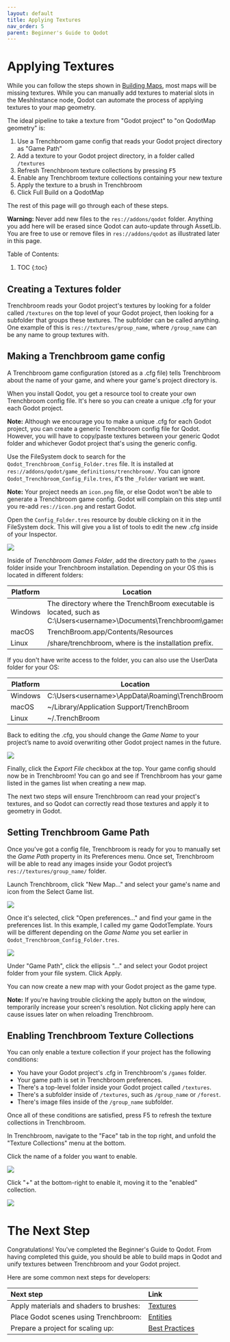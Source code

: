 ```yaml
---
layout: default
title: Applying Textures
nav_order: 5
parent: Beginner's Guide to Qodot 
---
```


# Applying Textures

While you can follow the steps shown in [Building Maps](building-maps.md), most maps will be missing textures. While you can manually add textures to material slots in the MeshInstance node, Qodot can automate the process of applying textures to your map geometry.

The ideal pipeline to take a texture from "Godot project" to "on QodotMap geometry" is:

1. Use a Trenchbroom game config that reads your Godot project directory as "Game Path"
2. Add a texture to your Godot project directory, in a folder called `/textures`
3. Refresh Trenchbroom texture collections by pressing <kbd>F5</kbd>
4. Enable any Trenchbroom texture collections containing your new texture
5. Apply the texture to a brush in Trenchbroom
6. Click Full Build on a QodotMap

The rest of this page will go through each of these steps.

**Warning:** Never add new files to the `res://addons/qodot` folder. Anything you add here will be erased since Qodot can auto-update through AssetLib. You are free to use or remove files in `res://addons/qodot` as illustrated later in this page.

Table of Contents:

1. TOC
{:toc}

## Creating a Textures folder

Trenchbroom reads your Godot project's textures by looking for a folder called `/textures` on the top level of your Godot project, then looking for a subfolder that groups these textures. The subfolder can be called anything. One example of this is `res://textures/group_name`, where `/group_name` can be any name to group textures with.

## Making a Trenchbroom game config

A Trenchbroom game configuration (stored as a .cfg file) tells Trenchbroom about the name of your game, and where your game's project directory is.

When you install Qodot, you get a resource tool to create your own Trenchbroom config file. It's here so you can create a unique .cfg for your each Godot project.

**Note:** Although we encourage you to make a unique .cfg for each Godot project, you can create a generic Trenchbroom config file for Qodot. However, you will have to copy/paste textures between your generic Qodot folder and whichever Godot project that's using the generic config.

Use the FileSystem dock to search for the `Qodot_Trenchbroom_Config_Folder.tres` file. It is installed at  `res://addons/qodot/game_definitions/trenchbroom/`. You can ignore `Qodot_Trenchbroom_Config_File.tres`, it's the `_Folder` variant we want.

**Note:** Your project needs an `icon.png` file, or else Qodot won't be able to generate a Trenchbroom game config. Godot will complain on this step until you re-add `res://icon.png` and restart Godot.

Open the `Config_Folder.tres` resource by double clicking on it in the FileSystem dock. This will give you a list of tools to edit the new .cfg inside of your Inspector.

![](../../images/definition-resource.png)

Inside of _Trenchbroom Games Folder_, add the directory path to the `/games` folder inside your Trenchbroom installation. Depending on your OS this is located in different folders:

| Platform | Location |
| -------- | ---------|
| Windows | The directory where the TrenchBroom executable is located, such as C:\Users\<username>\Documents\Trenchbroom\games\ |
| macOS | TrenchBroom.app/Contents/Resources |
| Linux | <prefix>/share/trenchbroom, where <prefix> is the installation prefix. |

If you don't have write access to the folder, you can also use the UserData folder for your OS:

| Platform | Location |
| -------- | ---------|
| Windows | C:\Users\<username>\AppData\Roaming\TrenchBroom|
| macOS | ~/Library/Application Support/TrenchBroom |
| Linux | ~/.TrenchBroom |

Back to editing the .cfg, you should change the _Game Name_ to your project’s name to avoid overwriting other Godot project names in the future.

![](../../images/definition-textures.png)

Finally, click the _Export File_ checkbox at the top. Your game config should now be in Trenchbroom! You can go and see if Trenchbroom has your game listed in the games list when creating a new map.

The next two steps will ensure Trenchbroom can read your project's textures, and so Qodot can correctly read those textures and apply it to geometry in Godot.

## Setting Trenchbroom Game Path

Once you've got a config file, Trenchbroom is ready for you to manually set the *Game Path* property in its Preferences menu. Once set, Trenchbroom will be able to read any images inside your Godot project’s `res://textures/group_name/` folder.

Launch Trenchbroom, click "New Map..." and select your game's name and icon from the Select Game list.

![](https://raw.githubusercontent.com/wiki/Shfty/qodot-plugin/images/7-trenchbroom/trenchbroom-game-configs.png)

Once it's selected, click "Open preferences..." and find your game in the preferences list. In this example, I called my game QodotTemplate. Yours will be different depending on the _Game Name_ you set earlier in `Qodot_Trenchbroom_Config_Folder.tres`.

![](../../images/definition-example.png)

Under "Game Path", click the ellipsis "..." and select your Godot project folder from your file system. Click Apply.

You can now create a new map with your Godot project as the game type.

**Note:** If you're having trouble clicking the apply button on the window, temporarily increase your screen's resolution. Not clicking apply here can cause issues later on when reloading Trenchbroom.

## Enabling Trenchbroom Texture Collections

You can only enable a texture collection if your project has the following conditions:
- You have your Godot project's .cfg in Trenchbroom's `/games` folder.
- Your game path is set in Trenchbroom preferences.
- There's a top-level folder inside your Godot project called `/textures`.
- There's a subfolder inside of `/textures`, such as `/group_name` or `/forest`.
- There's image files inside of the `/group_name` subfolder.

Once all of these conditions are satisfied, press F5 to refresh the texture collections in Trenchbroom.

In Trenchbroom, navigate to the "Face" tab in the top right, and unfold the "Texture Collections" menu at the bottom.

Click the name of a folder you want to enable.

![](../../images/textures-none.png)

Click "+" at the bottom-right to enable it, moving it to the "enabled" collection.

![](../../images/textures-enabled.png)

# The Next Step

Congratulations! You've completed the Beginner's Guide to Qodot. From having completed this guide, you should be able to build maps in Qodot and unify textures between Trenchbroom and your Godot project.

Here are some common next steps for developers:

| Next step | Link |
| :------------------------------------------------------------------ | :------------------------- |
| Apply materials and shaders to brushes: | [Textures](../materials.md) |
| Place Godot scenes using Trenchbroom: | [Entities](../entities.md) |
| Prepare a project for scaling up: | [Best Practices](../best-practices.md) |
